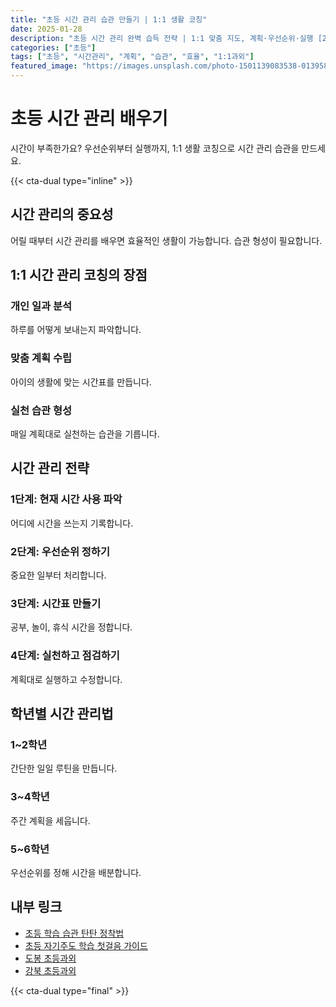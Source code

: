 ```yaml
---
title: "초등 시간 관리 습관 만들기 | 1:1 생활 코칭"
date: 2025-01-28
description: "초등 시간 관리 완벽 습득 전략 | 1:1 맞춤 지도, 계획·우선순위·실행 [2025년]"
categories: ["초등"]
tags: ["초등", "시간관리", "계획", "습관", "효율", "1:1과외"]
featured_image: "https://images.unsplash.com/photo-1501139083538-0139583c060f?w=1200&h=630&fit=crop"
---
```


# 초등 시간 관리 배우기

시간이 부족한가요? 우선순위부터 실행까지, 1:1 생활 코칭으로 시간 관리 습관을 만드세요.

{{< cta-dual type="inline" >}}

## 시간 관리의 중요성

어릴 때부터 시간 관리를 배우면 효율적인 생활이 가능합니다. 습관 형성이 필요합니다.

## 1:1 시간 관리 코칭의 장점

### 개인 일과 분석
하루를 어떻게 보내는지 파악합니다.

### 맞춤 계획 수립
아이의 생활에 맞는 시간표를 만듭니다.

### 실천 습관 형성
매일 계획대로 실천하는 습관을 기릅니다.

## 시간 관리 전략

### 1단계: 현재 시간 사용 파악
어디에 시간을 쓰는지 기록합니다.

### 2단계: 우선순위 정하기
중요한 일부터 처리합니다.

### 3단계: 시간표 만들기
공부, 놀이, 휴식 시간을 정합니다.

### 4단계: 실천하고 점검하기
계획대로 실행하고 수정합니다.

## 학년별 시간 관리법

### 1~2학년
간단한 일일 루틴을 만듭니다.

### 3~4학년
주간 계획을 세웁니다.

### 5~6학년
우선순위를 정해 시간을 배분합니다.

## 내부 링크
- [초등 학습 습관 탄탄 정착법](../../elementary/elementary-study-habits/)
- [초등 자기주도 학습 첫걸음 가이드](../../elementary/elementary-self-directed/)
- [도봉 초등과외](../../local/dobong-elementary/)
- [강북 초등과외](../../local/gangbuk-elementary/)

{{< cta-dual type="final" >}}
